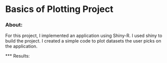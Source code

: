 # Basics of Plotting Project
### About: 

For this project, I implemented an application using Shiny-R. I used shiny to build the project. I created a simple code to plot datasets the user picks on the application.

*** Results: 
